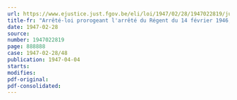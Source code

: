 ```yaml
---
url: https://www.ejustice.just.fgov.be/eli/loi/1947/02/28/1947022819/justel
title-fr: "Arrêté-loi prorogeant l'arrêté du Régent du 14 février 1946, relatif aux présomptions de décès, aux déclarations judiciaires de décès et à la rectification administrative de certains actes de décès"
date: 1947-02-28
source:
number: 1947022819
page: 888888
case: 1947-02-28/48
publication: 1947-04-04
starts:
modifies:
pdf-original:
pdf-consolidated:
---
```


